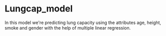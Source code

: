 # Lungcap_model
In this model we're predicting lung capacity using the attributes age, height, smoke and gender with the help of multiple linear regression.
